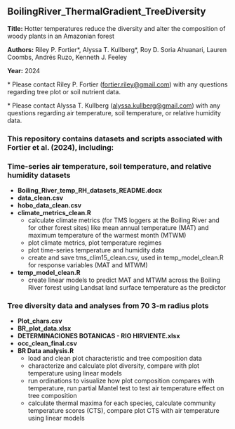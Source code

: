 ## BoilingRiver_ThermalGradient_TreeDiversity

__Title:__ Hotter temperatures reduce the diversity and alter the composition of woody plants in an Amazonian forest

__Authors:__ Riley P. Fortier*, Alyssa T. Kullberg*, Roy D. Soria Ahuanari, Lauren Coombs, Andrés Ruzo, Kenneth J. Feeley

__Year:__ 2024


\* Please contact Riley P. Fortier (fortier.riley@gmail.com) with any questions regarding tree plot or soil nutrient data.

\* Please contact Alyssa T. Kullberg (alyssa.kullberg@gmail.com) with any questions regarding air temperature, soil temperature, or relative humidity data.


### This repository contains datasets and scripts associated with Fortier et al. (2024), including:


### Time-series air temperature, soil temperature, and relative humidity datasets
* __Boiling_River_temp_RH_datasets_README.docx__
* __data_clean.csv__
* __hobo_data_clean.csv__
* __climate_metrics_clean.R__ 
   + calculate climate metrics (for TMS loggers at the Boiling River and for other forest sites) like mean annual temperature (MAT) and maximum temperature of the warmest month (MTWM)
   + plot climate metrics, plot temperature regimes
   + plot time-series temperature and humidity data
   + create and save tms_clim15_clean.csv, used in temp_model_clean.R for response variables (MAT and MTWM)
* __temp_model_clean.R__ 
  + create linear models to predict MAT and MTWM across the Boiling River forest using Landsat land surface temperature as the predictor


### Tree diversity data and analyses from 70 3-m radius plots
* __Plot_chars.csv__
* __BR_plot_data.xlsx__
* __DETERMINACIONES BOTANICAS - RIO HIRVIENTE.xlsx__
* __occ_clean_final.csv__
* __BR Data analysis.R__ 
   + load and clean plot characteristic and tree composition data
   + characterize and calculate plot diversity, compare with plot temperature using linear models
   + run ordinations to visualize how plot composition compares with temperature, run partial Mantel test to test air temperature effect on tree composition
   + calculate thermal maxima for each species, calculate community temperature scores (CTS), compare plot CTS with air temperature using linear models 
